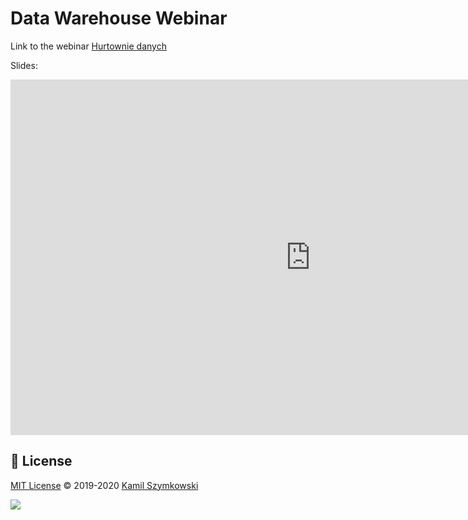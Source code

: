 # Data Warehouse Webinar

Link to the webinar [Hurtownie danych]([http://markdown.github.io](https://youtube.com/playlist?list=PL5xjxXEpFRVHAgDZ9hc-7UjxygRAnIFjS&si=BI-sPCnik6QqwI4S))

Slides: 
<iframe src="https://docs.google.com/presentation/d/e/2PACX-1vTZAuKE6k2xmXz6JKmHfSJZF1mRQyaWcZtQVeDM1wmrhWi4SMDlUFKKRaPS-qFnzpAq7kA3keUDVveT/embed?start=false&loop=false&delayms=3000" frameborder="0" width="960" height="569" allowfullscreen="true" mozallowfullscreen="true" webkitallowfullscreen="true"></iframe>



## 📄 License
[MIT License](https://choosealicense.com/licenses/mit/) ©️ 2019-2020 [Kamil Szymkowski](https://github.com/SzymkowskiDev "Get in touch!")

[![](https://img.shields.io/badge/license-MIT-green?style=plastic)](https://choosealicense.com/licenses/mit/)





